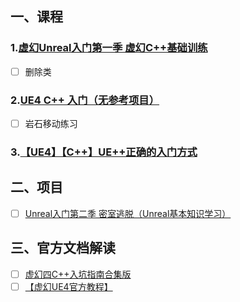 ## 一、课程
### 1.[虚幻Unreal入门第一季 虚幻C++基础训练](https://www.bilibili.com/video/BV1nL411j7E1)
- [ ] 删除类

### 2.[UE4 C++ 入门（无参考项目）](https://www.bilibili.com/video/BV1RE411d7J8)
- [ ] 岩石移动练习

### 3.[【UE4】【C++】UE++正确的入门方式](https://space.bilibili.com/453151910/channel/collectiondetail?sid=40224)

## 二、项目
- [ ] [Unreal入门第二季 密室逃脱（Unreal基本知识学习）](https://www.bilibili.com/video/BV1rt411e79C)


## 三、官方文档解读
- [ ] [虚幻四C++入坑指南合集版](https://www.bilibili.com/video/BV14K411J7v2)
- [ ] [【虚幻UE4官方教程】](https://www.bilibili.com/video/BV1GS4y1L7aP)
